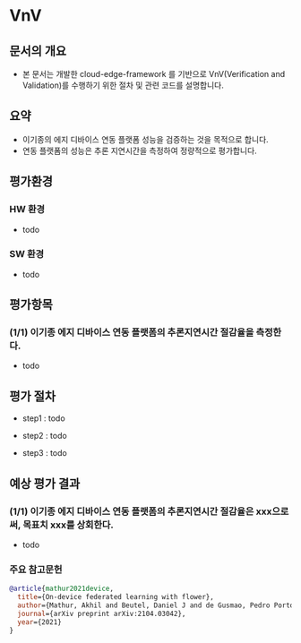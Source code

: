# VnV 

## 문서의 개요
- 본 문서는 개발한 cloud-edge-framework 를 기반으로 VnV(Verification and Validation)를 수행하기 위한 절차 및 관련 코드를 설명합니다.

## 요약
- 이기종의 에지 디바이스 연동 플랫폼 성능을 검증하는 것을 목적으로 합니다.
- 연동 플랫폼의 성능은 추론 지연시간을 측정하여 정량적으로 평가합니다.

## 평가환경

### HW 환경

- todo

### SW 환경

- todo


## 평가항목

### (1/1) 이기종 에지 디바이스 연동 플랫폼의 추론지연시간 절감율을 측정한다.

- todo




## 평가 절차

- step1 : todo

- step2 : todo

- step3 : todo



## 예상 평가 결과

### (1/1) 이기종 에지 디바이스 연동 플랫폼의 추론지연시간 절감율은 xxx으로써, 목표치 xxx를 상회한다.

- todo



### 주요 참고문헌

```bibtex
@article{mathur2021device,
  title={On-device federated learning with flower},
  author={Mathur, Akhil and Beutel, Daniel J and de Gusmao, Pedro Porto Buarque and Fernandez-Marques, Javier and Topal, Taner and Qiu, Xinchi and Parcollet, Titouan and Gao, Yan and Lane, Nicholas D},
  journal={arXiv preprint arXiv:2104.03042},
  year={2021}
}
```